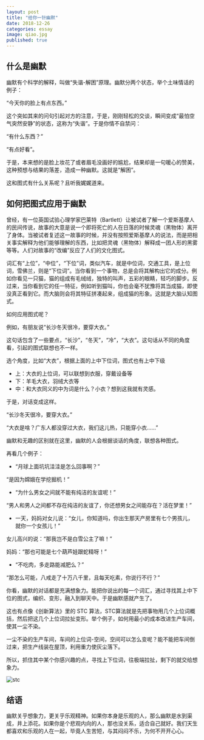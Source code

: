 ```yaml
---
layout: post
title: "给你一针幽默"
date: 2018-12-26
categories: essay
image: qiao.jpg
published: true
---
```

## 什么是幽默
幽默有个科学的解释，叫做“失谐-解困”原理。幽默分两个状态，举个土味情话的例子：

“今天你的脸上有点东西。”

这个突如其来的问句引起对方的注意，于是，刚刚轻松的交谈，瞬间变成“最怕空气突然安静”的状态，这称为“失谐”。于是你情不自禁问：

“有什么东西？”

“有点好看”。

于是，本来想的是脸上妆花了或者眉毛没画好的尴尬，结果却是一句暖心的赞美，这种预想与结果的落差，造成一种幽默。这就是“解困”。

这和图式有什么关系呢？且听我娓娓道来。

## 如何把图式应用于幽默

曾经，有一位英国试验心理学家巴莱特（Bartlett）让被试者了解一个爱斯基摩人的民间传说，故事的大意是说一个即将死亡的人在日落的时候灵魂（黑物体）离开了身体。当被试者复述这一故事的时候，并没有按照爱斯基摩人的说法，而是把相关事实解释为他们能够理解的东西，比如把灵魂（黑物体）解释成一团人形的黑雾等等。人们对故事的“改编”反应了人们的文化图式。

词汇有“上位”，“中位”，“下位”词，类似汽车，就是中位词，交通工具，是上位词，雪佛兰，则是“下位词”。当你看到一个事物，总是会将其解构出它的成分。例如你看见一只猫，猫的组成有毛绒绒，独特的叫声，五彩的眼睛，轻巧的脚步。反过来，当你看到它的任一特征，例如听到猫叫，你也会毫不犹豫将其当成猫，即使没真正看到它。而大脑则会将其特征拼凑起来，组成猫的形象。这就是大脑认知图式。

如何应用图式呢？

例如，有朋友说“长沙冬天很冷，要穿大衣。”

这句话包含了一些要点，“长沙”，“冬天”，“冷”，“大衣”。这句话从不同的角度看，引起的图式联想也不一样。

选个角度，比如“大衣”，根据上面的上中下位词，图式也有上中下级

* 上：大衣的上位词，可以联想到衣服，穿戴设备等
* 下：羊毛大衣，羽绒大衣等
* 中：和大衣同义的中为词是什么？小衣？想到这我就有灵感。
  
于是，对话变成这样。

“长沙冬天很冷，要穿大衣。”

“大衣是啥？广东人都没穿过大衣，我们这儿热，只能穿小衣......”

幽默和无趣的区别就在这里，幽默的人会根据谈话的角度，联想各种图式。

再看几个例子：
* “月球上面坑坑洼洼是怎么回事啊？”

“是因为嫦娥在学挖掘机！”

* “为什么男女之间就不能有纯洁的友谊呢！”

“男人和男人之间都不存在纯洁的友谊了，你还想男女之间能存在？活在梦里！”

* 一天，妈妈对女儿说：“女儿，你知道吗，你出生那天产房里有七个男孩儿，就你一个女孩儿！”

女儿高兴的说：“那我岂不是白雪公主了嘛！”

妈妈：“那也可能是七个葫芦娃跟蛇精呀！”

* “不吃肉，多走路能减肥么？”

“那怎么可能，八戒走了十万八千里，且每天吃素，你说行不行？”

你看，幽默的对话都是充满想象力。能把你说出的每一个词汇，通过寻找其上中下位的图式，编织、变形，融入到聊天中。于是幽默感就产生了。

这也有点像《创新算法》里的 STC 算法，STC算法就是先把事物用几个上位词概括，然后把这几个上位词拉扯变形。举个例子，如何用最小的成本改进生产车间，
使其一尘不染。

一尘不染的生产车间，车间的上位词-空间，空间可以怎么变呢？能不能把车间倒过来，把生产线装在屋顶，利用重力使灰尘落下。

所以，抓住其中某个你感兴趣的点，寻找上下位词，往极端拉扯，剩下的就交给想象力。

![stc](https://user-images.githubusercontent.com/22274131/50389918-3a266280-076b-11e9-8612-0a935ff11294.jpg)

## 结语

幽默关乎想象力，更关乎乐观精神。如果你本身是乐观的人，那么幽默是水到渠成，井上添花。如果你是个悲观内向的人，那也没关系，适合自己就好。我们天生都喜欢和乐观的人在一起，毕竟人生苦短，与其闷闷不乐，为何不开开心心。